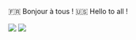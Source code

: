 <!--
**Esquimen/Esquimen** is a ✨ _special_ ✨ repository because its `README.md` (this file) appears on your GitHub profile.

Here are some ideas to get you started:

- 🔭 I’m currently working on ...
- 🌱 I’m currently learning ...
- 👯 I’m looking to collaborate on ...
- 🤔 I’m looking for help with ...
- 💬 Ask me about ...
- 📫 How to reach me: ...
- 😄 Pronouns: ...
- ⚡ Fun fact: ...
-->

🇫🇷 Bonjour à tous !
🇺🇸 Hello to all !

<span>
  <img align="center" src="https://github-readme-stats.vercel.app/api?username=Kiplay03&count_private=true&show_icons=true&theme=dark"/>
</span>
<span>
  <img align="center" src="https://github-readme-stats.vercel.app/api/top-langs/?username=Kiplay03&layout=compact&theme=dark"/>
</span>
